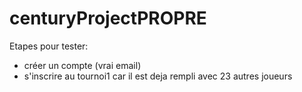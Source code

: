 # centuryProjectPROPRE
Etapes pour tester:
- créer un compte (vrai email)
- s'inscrire au tournoi1 car il est deja rempli avec 23 autres joueurs
